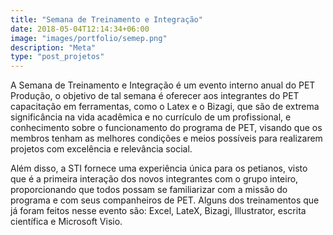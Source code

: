 ```yaml
---
title: "Semana de Treinamento e Integração"
date: 2018-05-04T12:14:34+06:00
image: "images/portfolio/semep.png"
description: "Meta"
type: "post_projetos"
--- 
```


A Semana de Treinamento e Integração é um evento interno anual do PET Produção, o objetivo de tal semana é
oferecer aos integrantes do PET capacitação em ferramentas, como o Latex e o Bizagi, que são de
extrema significância na vida acadêmica e no currículo de um profissional, e conhecimento sobre o
funcionamento do programa de PET, visando que os membros tenham as melhores condições e
meios possíveis para realizarem projetos com excelência e relevância social.

Além disso, a STI fornece uma experiência única para os petianos, visto que é a
primeira interação dos novos integrantes com o grupo inteiro, proporcionando que todos possam se
familiarizar com a missão do programa e com seus companheiros de PET.
Alguns dos treinamentos que já foram feitos nesse evento são: Excel, LateX, Bizagi, Illustrator, escrita
científica e Microsoft Visio.




